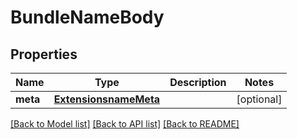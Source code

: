 # BundleNameBody

## Properties
Name | Type | Description | Notes
------------ | ------------- | ------------- | -------------
**meta** | [**ExtensionsnameMeta**](ExtensionsnameMeta.md) |  | [optional] 

[[Back to Model list]](../README.md#documentation-for-models) [[Back to API list]](../README.md#documentation-for-api-endpoints) [[Back to README]](../README.md)

